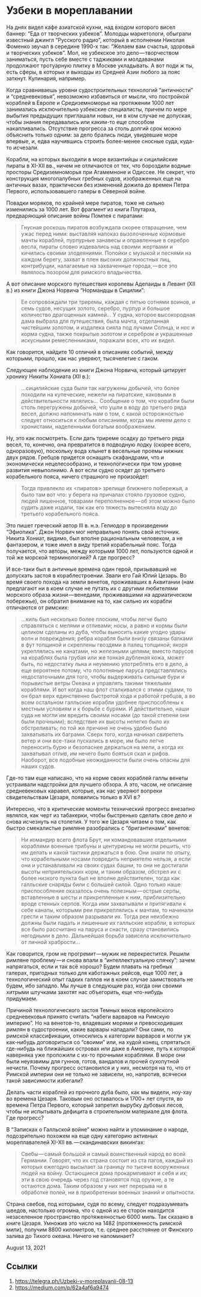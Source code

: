 # Узбеки в мореплавании

На днях видел кафе азиатской кухни, над входом которого висел баннер:
“Еда от творческих узбеков”. Молодцы маркетологи, обыграли известный
джингл “Русского радио”, который в исполнении Николая Фоменко звучал в
середине 1990-х так: “Желаем вам счастья, здоровья и творческих
узбеков”. Мол, не узбекское это дело — творчеством заниматься, пусть
себе вместе с таджиками и молдаванами продолжают тротуарную плитку в
Москве укладывать. А вот поди ж ты, есть сферы, в которых и выходцы из
Средней Азии любого за пояс заткнут. Кулинария, например.

Когда сравниваешь уровни судостроительных технологий “античности” и
“средневековья”, невозможно избавиться от мысли, что постройкой
кораблей в Европе и Средиземноморье на протяжении 1000 лет занимались
исключительно узбекские специалисты, причем по мере выбытия предыдущих
приглашали новых, ни в ком случае не допуская, чтобы знания
передавались или каким-то еще способом накапливались. Отсутствие
прогресса за столь долгий срок можно объяснить только одним: за дело
брались люди, увидевшие море впервые, и, едва научившись строить
более-менее сносные суда, куда-то исчезали.

Корабли, на которых выходили в море византийцы и сицилийские пираты в
XI-XII вв., ничем не отличаются от тех, что бороздили водные просторы
Средиземноморья при Агамемноне и Одиссее. Не секрет, что конструкция
многопалубных гребных судов, изображенных еще на античных вазах,
практически без изменений дожила до времен Петра Первого,
использовавшего галеры в Северной войне.

Повадки моряков, по крайней мере пиратов, тоже не сильно изменились за
1000 лет. Вот фрагмент из книги Плутарха, предваряющий описание войны
Помпея с пиратами:

>  Гнусная роскошь пиратов возбуждала скорее отвращение, чем ужас перед
>  ними: выставляя напоказ вызолоченные кормовые мачты кораблей,
>  пурпурные занавесы и оправленные в серебро весла, пираты словно
>  издевались над своими жертвами и кичились своими злодеяниями.
>  Попойки с музыкой и песнями на каждом берегу, захват в плен высоких
>  должностных лиц, контрибуции, налагаемые на захваченные
>  города, — все это являлось позором для римского владычества.

А вот описание морского путешествия королевы Аделаиды в Левант (XII в.)
из книги Джона Норвича “Нормандцы в Сицилии”:

>  Ее сопровождали три триремы, каждая с пятью сотнями воинов, и семь
>  судов, несущих золото, серебро, пурпур и большое количество
>  драгоценных камней… У судна, которое высокородная дама выбрала для
>  путешествия, была мачта, отделанная чистейшим золотом, и издалека
>  сияла под лучами Солнца, и нос и корма судна, также покрытые золотом
>  и серебром и украшенные искусными ремесленниками, поражали всех, кто
>  их видел.

Как говорится, найдите 10 отличий в описаниях событий, между которыми,
прошло, как нас уверяют, тысячелетие с гаком.

Следующее наблюдение из книги Джона Норвича, который цитирует хронику
Никиты Хониата (XII в.):

>  …сицилийские суда были так нагружены добычей, что более походили на
>  купеческие, нежели на пиратские, каковыми в действительности
>  являлись… Сообщение о том, что корабли были столь перегружены
>  добычей, что ушли в воду до третьего ряда весел, должно напоминать
>  нам о том, с какой осторожностью следует относиться к любым
>  описаниям, когда мы имеем дело с хронистами, наделенными богатым
>  воображением.

Ну, это как посмотреть. Если дать триреме осадку до третьего ряда
весел, то, конечно, она превратится в подводную лодку (скорее всего,
одноразовую), поскольку вода хлынет в весельные проемы нижних двух
рядов. Гребцов придется оснащать скафандрами, что и экономически
нецелесообразно, и технологически при том уровне развития невыполнимо.
А вот если судно осядет до третьего корабельного пояса, ничего
страшного не произойдет:

>  Тогда привлекло их <пиратов> зрелище ближнего побережья, а было там
>  вот что: у берега на причалах стояло грузовое судно, людей лишенное,
>  товарами переполненное — об этом можно было судить даже издали, так
>  как его тяжесть вытесняла воду до третьего корабельного пояса.

Это пишет греческий автор III в. н.э. Гелиодор в произведении
“Эфиопика”. Джон Норвич мог неправильно понять свой источник. Никита
Хониат, видимо, был вполне рациональным человеком, а не фантазером, и
тоже имел в виду третий корабельный пояс. Тогда получается, что авторы,
между которыми 1000 лет, пользуются одной и той же морской
терминологией? А где прогресс?

И все-таки был в античные времена один герой, призывавший не допускать
застоя в кораблестроении. Звали его Гай Юлий Цезарь. Во время своего
похода на земли венетов, проживавших в Аквитании (нам предлагают ни в
коем случае не путать их с другими любителями морского образа
жизни — венедами, проживавшими на адриатическом побережье), он обратил
внимание на то, как сильно их корабли отличаются от римских:

>  …киль был несколько более плоским, чтобы легче было справляться с
>  мелями и отливами; носы, а равно и кормы были целиком сделаны из
>  дуба, чтобы выносить какие угодно удары волн и повреждения; ребра
>  корабля были внизу связаны балками в фут толщиной и скреплены
>  гвоздями в палец толщиной; якоря укреплялись не канатами, но
>  железными цепями; вместо парусов на кораблях была грубая или же
>  тонкая дубленая кожа, может быть, по недостатку льна и неумению
>  употреблять его в дело, а еще вероятнее потому, что полотняные
>  паруса представлялись недостаточными для того, чтобы выдерживать
>  сильные бури и порывистые ветры Океана и управлять такими тяжелыми
>  кораблями. И вот когда наш флот сталкивался с этими судами, то он
>  брал верх единственно быстротой хода и работой гребцов, а во всем
>  остальном галльские корабли удобнее приспособлены к местным условиям
>  и к борьбе с бурями. И действительно, наши суда не могли им вредить
>  своими носами (до такой степени они были прочными); вследствие их
>  высоты нелегко было их обстреливать; по той же причине не очень
>  удобно было захватывать их баграми. Сверх того, когда начинал
>  свирепеть ветер и они все-таки пускались в море, им было легче
>  переносить бурю и безопаснее держаться на мели, а когда их
>  захватывал отлив, им нечего было бояться скал и рифов. Наоборот, все
>  подобные неожиданности были очень опасны для наших судов.

Где-то там еще написано, что на корме своих кораблей галлы венеты
устраивали надстройки для лучшего обзора. А это, часом, не описание
средневековых каравел, которые, как нас уверяют вопреки
свидетельствам Цезаря, появились только в XVI в.?

Интересно, что в критические моменты технический прогресс внезапно
являлся, как черт из табакерки, чтобы быстренько сделать свое дело и
снова исчезнуть на столетия. У того же Цезаря читаем о том, как быстро
смекалистые римляне разобрались с “бригантинами” венетов:

>  Ни командир всего флота Брут, ни командовавшие отдельными кораблями
>  военные трибуны и центурионы не могли решить, что им делать и какой
>  тактики держаться в бою. Они знали по опыту, что корабельными носами
>  повредить неприятелю нельзя, а если они и устанавливали на своих
>  судах башни, то они не достигали высоты неприятельских корм, и таким
>  образом, обстрел их с более низкого пункта был не вполне
>  действителен, тогда как галльские снаряды били с большей силой. Одно
>  только наше приспособление оказалось очень полезным — острые серпы,
>  вставленные в шесты и прикрепленные к ним, приблизительно вроде
>  стенных серпов. Когда ими захватывали и притягивали к себе канаты,
>  которыми реи прикреплялись к мачтам, то начинали грести и таким
>  образом разрывали их. Тогда реи неизбежно должны были падать и
>  лишенные их галльские корабли, в которых все было рассчитано на
>  паруса и снасти, сразу становились негодными в дело. Дальнейшая
>  борьба зависела исключительно от личной храбрости…

Как говорится, гром не прогремит — мужик не перекрестится. Решили
римляне проблему — и снова впали в “интеллектуальную спячку”: зачем
напрягаться, если и так всё хорошо? Будем плавать на гребных галерах,
пригодных только для каботажных рейсов, еще 1000 лет, а технологический
опыт гадких галлов ни в коем случае заимствовать не будем, ибо западло.
Мы лучше в следующие раз, когда они своими хитрыми штучками захотят нас
объегорить, еще что-нибудь придумаем.

Причиной технологического застоя Темных веков европейского
средневековья принято считать “набеги варваров на Римскую империю”. Но
на венетов-то, владевших морями и превосходивших римлян в судостроении,
какие варвары нападали? Они сами, по римской классификации, относились
к категории варваров и могли уж как-нибудь договориться со “своими”
или, на худой конец, спрятаться где-нибудь на ближайших островах или
даже в Америке, путь к которой наверняка уже проложили с их-то прочными
кораблями. В море они были неуязвимы для гуннов, готов, вандалов и
прочей сухопутной нечисти. Почему прогресс остановился и у них,
несмотря на то, что от Римской империи они не только не зависели, но,
напротив, всячески такой зависимости избегали?

Делать части кораблей из прочного дуба было, как мы видели, ноу-хау во
времена Цезаря. Таковым оно оставалось и 1700+ лет спустя, во времена
Петра Первого, который запретил вырубку дубовых лесов, чтобы не
испытывать дефицита в строительном материале для флота. Где прогресс?

В “Записках о Галльской войне” можно найти и упоминание о народе,
подозрительно похожем на еще одну категорию активных мореплавателей
XI-XII вв. — скандинавских викингах:

>  Свебы — самый большой и самый воинственный народ во всей Германии.
>  Говорят, что их страна состоит из ста пагов, каждый из которых
>  ежегодно высылает за границу по тысяче вооруженных людей на войну.
>  Остающиеся дома прокармливают и себя и их; эти в свою очередь через
>  год становятся под оружие, а те остаются дома. Таким образом у них
>  нет перерыва ни в обработке полей, ни в приобретении военных знаний
>  и опытности.

Страна свебов, под которыми, судя по всему, следует подразумевать
шведов, настолько огромна, что с одной из ее сторон находится
незаселенное пространство протяженностью 6000 миль. Так сказано в книге
Цезаря. Умножив это число на 1482 (протяженность римской мили), получим
8800 километров, т.е. среднее расстояние от Финского залива до Тихого
океана. Ничего не напоминает?

<time>August 13, 2021</time>

## Ссылки

1. https://telegra.ph/Uzbeki-v-moreplavanii-08-13
3. https://medium.com/p/62a4af6a9474
